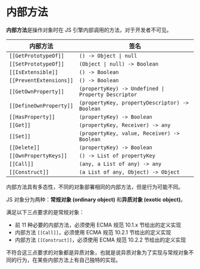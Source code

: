 # 内部方法

**内部方法**是操作对象时在 JS 引擎内部调用的方法，对于开发者不可见。

| 内部方法                | 签名                                                |
| ----------------------- | --------------------------------------------------- |
| `[[GetPrototypeOf]]`    | `() -> Object \| null`                              |
| `[[SetPrototypeOf]]`    | `(Object \| null) -> Boolean`                       |
| `[[IsExtensible]]`      | `() -> Boolean`                                     |
| `[[PreventExtensions]]` | `() -> Boolean`                                     |
| `[[GetOwnProperty]]`    | `(propertyKey) -> Undefined \| Property Descriptor` |
| `[[DefineOwnProperty]]` | `(propertyKey, propertyDescriptor) -> Boolean`      |
| `[[HasProperty]]`       | `(propertyKey) -> Boolean`                          |
| `[[Get]]`               | `(propertyKey, Receiver) -> any`                    |
| `[[Set]]`               | `(propertyKey, value, Receiver) -> Boolean`         |
| `[[Delete]]`            | `(propertyKey) -> Boolean`                          |
| `[[OwnPropertyKeys]]`   | `() -> List of propertyKey`                         |
| `[[Call]]`              | `(any, a List of any) -> any`                       |
| `[[Construct]]`         | `(a List of any, Object) -> Object`                 |

内部方法具有多态性，不同的对象部署相同的内部方法，但是行为可能不同。

JS 对象分为两种：**常规对象 (ordinary object)** 和**异质对象 (exotic object)**。

满足以下三点要求的是常规对象：

- 前 11 种必要的内部方法，必须使用 ECMA 规范 10.1.x 节给出的定义实现
- 内部方法 `[[Call]]`，必须使用 ECMA 规范 10.2.1 节给出的定义实现
- 内部方法 `[[Construct]]`，必须使用 ECMA 规范 10.2.2 节给出的定义实现

不符合这三点要求的对象都是异质对象，也就是说异质对象为了实现与常规对象不同的行为，在某些内部方法上有自己独特的实现。
